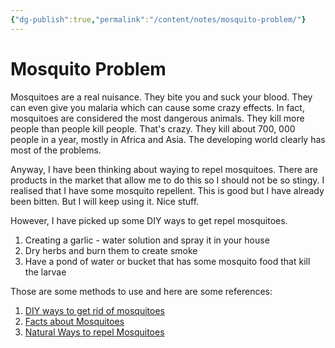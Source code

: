 ```yaml
---
{"dg-publish":true,"permalink":"/content/notes/mosquito-problem/"}
---
```


# Mosquito Problem

Mosquitoes are a real nuisance. They bite you and suck your blood. They can even give you malaria which can cause some crazy effects. In fact, mosquitoes are considered the most dangerous animals. They kill more people than people kill people. That's crazy. They kill about 700, 000 people in a year, mostly in Africa and Asia. The developing world clearly has most of the problems.

Anyway, I have been thinking about waying to repel mosquitoes. There are products in the market that allow me to do this so I should not be so stingy. I realised that I have some mosquito repellent. This is good but I have already been bitten. But I will keep using it. Nice stuff. 

However, I have picked up some DIY ways to get repel mosquitoes.
1. Creating a garlic - water solution and spray it in your house
2. Dry herbs and burn them to create smoke
3. Have a pond of water or bucket that has some mosquito food that kill the larvae

Those are some methods to use and here are some references:
1. [DIY ways to get rid of mosquitoes](https://youtu.be/D-GNd2OaU8Y?list=TLPQMDgxMDIwMjLnU8kRUdnHhw)
2. [Facts about Mosquitoes](https://youtu.be/D-GNd2OaU8Y?list=TLPQMDgxMDIwMjLnU8kRUdnHhw)
3. [Natural Ways to repel Mosquitoes](https://youtu.be/hfUrZ5OW58I?list=TLPQMDgxMDIwMjLnU8kRUdnHhw)